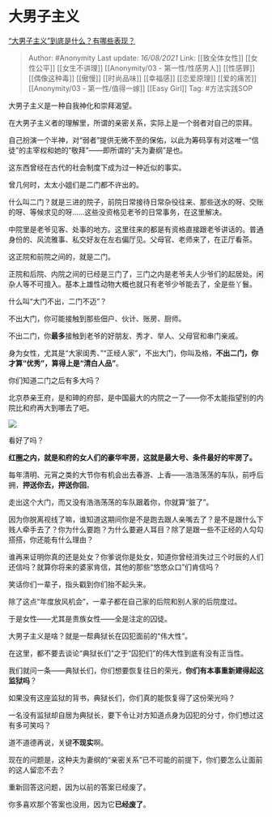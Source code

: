 # 大男子主义
[“大男子主义”到底是什么？有哪些表现？](https://www.zhihu.com/question/20301650/answer/2060877001)

> Author: #Anonymity
> Last update: *16/08/2021*
> Link: [[致全体女性]] [[女性公平]] [[女生不讲理]] [[Anonymity/03 - 第一性/性感男人]] [[性感罪]] [[偶像这种毒]] [[傲慢]] [[时尚品味]] [[幸福感]] [[恋爱原理]] [[爱的痛苦]] [[Anonymity/03 - 第一性/值得一嫁]] [[Easy Girl]]
> Tag: #方法实践SOP

大男子主义是一种自我神化和崇拜渴望。

在大男子主义者的理解里，所谓的亲密关系，实际上是一个弱者对自己的崇拜。

自己扮演一个半神，对“弱者”提供无微不至的保佑，以此为筹码享有对这唯一“信徒”的主宰权和她的“敬拜”——即所谓的“夫为妻纲”是也。

这东西曾经在古代的社会制度下成为过一种近似的事实。

曾几何时，太太小姐们是二门都不许出的。

什么叫二门？就是三进的院子，前院日常接待日常杂役往来、那些送水的呀、交账的呀、等候求见的呀……这些没资格见老爷的日常事务，在这里解决。

中院里是老爷见客、处事的地方。这里往来的都是有资格直接跟老爷讲话的。普通身份的、风流雅事、私交好友在左右偏厅见。父母官、老师来了，在正厅看茶。

这正院和前院之间的，就是二门。

正院和后院、内院之间的已经是三门了，三门之内是老爷夫人少爷们的起居处。闲杂人等不可擅入。基本上雄性动物大概也就只有老爷少爷能去了，全是些丫鬟。

什么叫“大门不出，二门不迈”？

不出大门，你可能接触到那些佃户、伙计、账房、厨师。

不出二门，你**最多**接触到老爷的好朋友、秀才、举人、父母官和串门亲戚。

身为女性，尤其是“大家闺秀、”“正经人家”，不出大门，你叫及格，**不出二门，你才算“优秀”，算得上是“清白人品”**。

你们知道二门之后有多大吗？

北京恭亲王府，是和珅的府邸，是中国最大的内院之一了——你不太能指望别的内院比和府再大到哪去了吧。

![](https://pic3.zhimg.com/50/v2-e6bdef7e80dc3ffd8d10eb1c4deaa49a_720w.jpg?source=1940ef5c)

看好了吗？

**红圈之内，就是和府的女人们的豪华牢房，这就是最大号、条件最好的牢房了。**

每年清明、元宵之类的大节你有机会出去春游、上香——浩浩荡荡的车队，前呼后拥，**押送你去，押送你回**。

走出这个大门，而又没有浩浩荡荡的车队跟着你，你就算“脏了”。

因为你脱离视线了嘛，谁知道这期间你是不是跑去跟人亲嘴去了？是不是跟什么下贱人牵手去了？你为什么要跑？为什么要避人耳目？除了是跟一些不正经的人勾勾搭搭，你还能有什么理由？

谁再来证明你真的还是处女？你爹说你是处女，知道你曾经消失过三个时辰的人们还信吗？就算你将来的婆家肯信，其他的那些“悠悠众口”们肯信吗？

笑话你们一辈子，指头戳到你们抬不起头来。

除了这点“年度放风机会”，一辈子都在自己家的后院和别人家的后院度过。

于是女性——尤其是贵族女性——全是注定的囚徒。

大男子主义是啥？就是一帮典狱长在囚犯面前的“伟大性”。

在这里，都不要去谈论“典狱长们”之于“囚犯们”的伟大性到底有没有正当性。

我们就问一条——典狱长们，你们想要恢复往日的荣光，**你们有本事重新建得起这监狱吗**？

如果没有这座监狱的背书，典狱长们，你们真的能恢复得了这份荣光吗？

一名没有监狱却自居为典狱长，要下令让对方知道点身为囚犯的分寸，你们想过这有多可笑吗？

道不道德再说，关键**不现实**啊。

现在的问题是，这种夫为妻纲的“亲密关系”已不可能的前提下，你们要怎么让面前的这人留恋不去？

重新回答这问题，因为以前的答案已经废了。

你多喜欢那个答案也没用，因为它**已经废了**。
